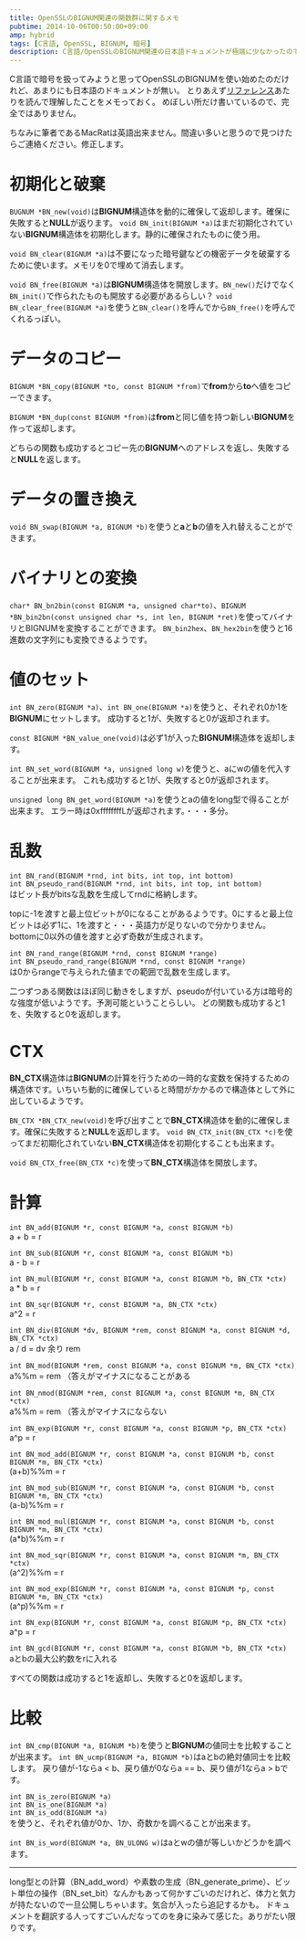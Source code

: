 ```yaml
---
title: OpenSSLのBIGNUM関連の関数群に関するメモ
pubtime: 2014-10-06T00:50:00+09:00
amp: hybrid
tags: [C言語, OpenSSL, BIGNUM, 暗号]
description: C言語/OpenSSLのBIGNUM関連の日本語ドキュメントが極端に少なかったので、必要そうなところだけ和訳したものです。
---
```


C言語で暗号を扱ってみようと思ってOpenSSLのBIGNUMを使い始めたのだけれど、あまりにも日本語のドキュメントが無い。
とりあえず[リファレンス](https://www.openssl.org/docs/crypto/bn.html)あたりを読んで理解したことをメモっておく。
めぼしい所だけ書いているので、完全ではありません。

ちなみに筆者であるMacRatは英語出来ません。間違い多いと思うので見つけたらご連絡ください。修正します。

# 初期化と破棄
`BUGNUM *BN_new(void)`は**BIGNUM**構造体を動的に確保して返却します。確保に失敗すると**NULL**が返ります。
`void BN_init(BIGNUM *a)`はまだ初期化されていない**BIGNUM**構造体を初期化します。静的に確保されたものに使う用。

`void BN_clear(BIGNUM *a)`は不要になった暗号鍵などの機密データを破棄するために使います。メモリを0で埋めて消去します。

`void BN_free(BIGNUM *a)`は**BIGNUM**構造体を開放します。`BN_new()`だけでなく`BN_init()`で作られたものも開放する必要があるらしい？
`void BN_clear_free(BIGNUM *a)`を使うと`BN_clear()`を呼んでから`BN_free()`を呼んでくれるっぽい。

# データのコピー
`BIGNUM *BN_copy(BIGNUM *to, const BIGNUM *from)`で**from**から**to**へ値をコピーできます。

`BIGNUM *BN_dup(const BIGNUM *from)`は**from**と同じ値を持つ新しい**BIGNUM**を作って返却します。

どちらの関数も成功するとコピー先の**BIGNUM**へのアドレスを返し、失敗すると**NULL**を返します。

# データの置き換え
`void BN_swap(BIGNUM *a, BIGNUM *b)`を使うと**a**と**b**の値を入れ替えることができます。

# バイナリとの変換
`char* BN_bn2bin(const BIGNUM *a, unsigned char*to)`、`BIGNUM *BN_bin2bn(const unsigned char *s, int len, BIGNUM *ret)`を使ってバイナリとBIGNUMを変換することができます。
`BN_bin2hex`、`BN_hex2bin`を使うと16進数の文字列にも変換できるようです。

# 値のセット
`int BN_zero(BIGNUM *a)`、`int BN_one(BIGNUM *a)`を使うと、それぞれ0か1を**BIGNUM**にセットします。
成功すると1が、失敗すると0が返却されます。

`const BIGNUM *BN_value_one(void)`は必ず1が入った**BIGNUM**構造体を返却します。

`int BN_set_word(BIGNUM *a, unsigned long w)`を使うと、aにwの値を代入することが出来ます。
これも成功すると1が、失敗すると0が返却されます。

`unsigned long BN_get_word(BIGNUM *a)`を使うとaの値をlong型で得ることが出来ます。
エラー時は0xffffffffLが返却されます。・・・多分。

# 乱数
`int BN_rand(BIGNUM *rnd, int bits, int top, int bottom)`<br />
`int BN_pseudo_rand(BIGNUM *rnd, int bits, int top, int bottom)`<br />
はビット長がbitsな乱数を生成してrndに格納します。

topに-1を渡すと最上位ビットが0になることがあるようです。0にすると最上位ビットは必ず1に、1を渡すと・・・英語力が足りないので分かりません。
bottomに0以外の値を渡すと必ず奇数が生成されます。

`int BN_rand_range(BIGNUM *rnd, const BIGNUM *range)`<br />
`int BN_pseudo_rand_range(BIGNUM *rnd, const BIGNUM *range)`<br />
は0からrangeで与えられた値までの範囲で乱数を生成します。

二つずつある関数はほぼ同じ動きをしますが、pseudoが付いている方は暗号的な強度が低いようです。予測可能ということらしい。
どの関数も成功すると1を、失敗すると0を返却します。

# CTX
**BN_CTX**構造体は**BIGNUM**の計算を行うための一時的な変数を保持するための構造体です。いちいち動的に確保していると時間がかかるので構造体として外に出しているようです。

`BN_CTX *BN_CTX_new(void)`を呼び出すことで**BN_CTX**構造体を動的に確保します。確保に失敗すると**NULL**を返却します。
`void BN_CTX_init(BN_CTX *c)`を使ってまだ初期化されていない**BN_CTX**構造体を初期化することも出来ます。

`void BN_CTX_free(BN_CTX *c)`を使って**BN_CTX**構造体を開放します。

# 計算
`int BN_add(BIGNUM *r, const BIGNUM *a, const BIGNUM *b)`<br />
a + b = r

`int BN_sub(BIGNUM *r, const BIGNUM *a, const BIGNUM *b)`<br />
a - b = r

`int BN_mul(BIGNUM *r, const BIGNUM *a, const BIGNUM *b, BN_CTX *ctx)`<br />
a * b = r

`int BN_sqr(BIGNUM *r, const BIGNUM *a, BN_CTX *ctx)`<br />
a^2 = r

`int BN_div(BIGNUM *dv, BIGNUM *rem, const BIGNUM *a, const BIGNUM *d, BN_CTX *ctx)`<br />
a / d = dv 余り rem

`int BN_mod(BIGNUM *rem, const BIGNUM *a, const BIGNUM *m, BN_CTX *ctx)`<br />
a%%m = rem （答えがマイナスになることがある

`int BN_nmod(BIGNUM *rem, const BIGNUM *a, const BIGNUM *m, BN_CTX *ctx)`<br />
a%%m = rem （答えがマイナスにならない

`int BN_exp(BIGNUM *r, const BIGNUM *a, const BIGNUM *p, BN_CTX *ctx)`<br />
a^p = r

`int BN_mod_add(BIGNUM *r, const BIGNUM *a, const BIGNUM *b, const BIGNUM *m, BN_CTX *ctx)`<br />
(a+b)%%m = r

`int BN_mod_sub(BIGNUM *r, const BIGNUM *a, const BIGNUM *b, const BIGNUM *m, BN_CTX *ctx)`<br />
(a-b)%%m = r

`int BN_mod_mul(BIGNUM *r, const BIGNUM *a, const BIGNUM *b, const BIGNUM *m, BN_CTX *ctx)`<br />
(a*b)%%m = r

`int BN_mod_sqr(BIGNUM *r, const BIGNUM *a, const BIGNUM *m, BN_CTX *ctx)`<br />
(a^2)%%m = r

`int BN_mod_exp(BIGNUM *r, const BIGNUM *a, const BIGNUM *p, const BIGNUM *m, BN_CTX *ctx)`<br />
(a^p)%%m = r

`int BN_exp(BIGNUM *r, const BIGNUM *a, const BIGNUM *p, BN_CTX *ctx)`<br />
a^p = r

`int BN_gcd(BIGNUM *r, const BIGNUM *a, const BIGNUM *b, BN_CTX *ctx)`<br />
aとbの最大公約数をrに入れる

すべての関数は成功すると1を返却し、失敗すると0を返却します。

# 比較
`int BN_cmp(BIGNUM *a, BIGNUM *b)`を使うと**BIGNUM**の値同士を比較することが出来ます。
`int BN_ucmp(BIGNUM *a, BIGNUM *b)`はaとbの絶対値同士を比較します。
戻り値が-1ならa < b、戻り値が0ならa == b、戻り値が1ならa > bです。

`int BN_is_zero(BIGNUM *a)`<br />
`int BN_is_one(BIGNUM *a)`<br />
`int BN_is_odd(BIGNUM *a)`<br />
を使うと、それぞれ値が0か、1か、奇数かを調べることが出来ます。

`int BN_is_word(BIGNUM *a, BN_ULONG w)`はaとwの値が等しいかどうかを調べます。

---

long型との計算（BN_add_word）や素数の生成（BN_generate_prime）、ビット単位の操作（BN_set_bit）なんかもあって何かすごいのだけれど、体力と気力が持たないので一旦公開しちゃいます。気合が入ったら追記するかも。
ドキュメントを翻訳する人ってすごいんだなってのを身に染みて感じた。ありがたい限りです。
